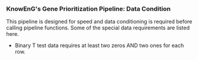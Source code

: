 ### KnowEnG's Gene Prioritization Pipeline: Data Condition
This pipeline is designed for speed and data conditioning is required before calling pipeline functions.
Some of the special data requirements are listed here.

* Binary T test data requires at least two zeros AND two ones for each row.
